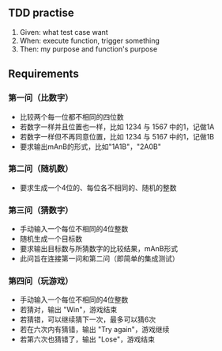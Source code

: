 ## TDD practise
1.    Given: what test case want
2.    When: execute function, trigger something
3.    Then: my purpose and function's purpose

## Requirements

### 第一问（比数字）
- 比较两个每一位都不相同的四位数
- 若数字一样并且位置也一样，比如 1234 与 1567 中的1，记做1A
- 若数字一样但不再同意位置，比如 1234 与 5167 中的1，记做1B
- 要求输出mAnB的形式，比如"1A1B"，"2A0B"

### 第二问（随机数）
- 要求生成一个4位的、每位各不相同的、随机的整数

### 第三问（猜数字）
- 手动输入一个每位不相同的4位整数
- 随机生成一个目标数
- 要求输出目标数与所猜数字的比较结果，mAnB形式
- 此问旨在连接第一问和第二问（即简单的集成测试）

### 第四问（玩游戏）
- 手动输入一个每位不相同的4位整数
- 若猜对，输出 "Win"，游戏结束
- 若猜错，可以继续猜下一次，最多可以猜6次
- 若在六次内有猜错，输出 "Try again"，游戏继续
- 若第六次也猜错了，输出 "Lose"，游戏结束

